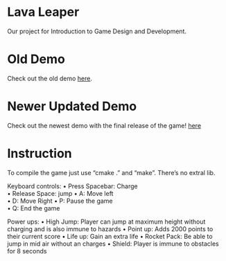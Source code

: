 # Lava Leaper

Our project for Introduction to Game Design and Development.

# Old Demo

Check out the old demo [here](https://www.youtube.com/watch?v=EvYuJYZiwAs).

# Newer Updated Demo

Check out the newest demo with the final release of the game! [here](https://www.youtube.com/watch?v=MK8YwPjt8fQ&feature=youtu.be)

# Instruction

To compile the game just use “cmake .” and “make”. There’s no extral lib.

Keyboard controls:
•	Press Spacebar: Charge      
•	Release Space: jump
•	A: Move left                         
•	D: Move Right
•	P: Pause the game              
•	Q: End the game

Power ups:
•	High Jump: Player can jump at maximum height without charging and is also immune to hazards
•	Point up: Adds 2000 points to their current score
•	Life up: Gain an extra life
•	Rocket Pack: Be able to jump in mid air without an charges
•	Shield: Player is immune to obstacles for 8 seconds



